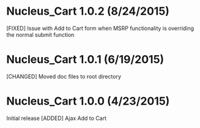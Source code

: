 Nucleus_Cart 1.0.2 (8/24/2015)
=======================================
[FIXED] Issue with Add to Cart form when MSRP functionality is overriding the normal submit function

Nucleus_Cart 1.0.1 (6/19/2015)
=======================================
[CHANGED] Moved doc files to root directory

Nucleus_Cart 1.0.0 (4/23/2015)
=======================================
Initial release
[ADDED] Ajax Add to Cart